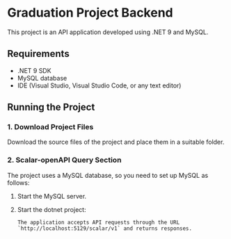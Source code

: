 # Graduation Project Backend

This project is an API application developed using .NET 9 and MySQL.

## Requirements

- .NET 9 SDK
- MySQL database
- IDE (Visual Studio, Visual Studio Code, or any text editor)

## Running the Project

### 1. Download Project Files

Download the source files of the project and place them in a suitable folder.

### 2. Scalar-openAPI Query Section

The project uses a MySQL database, so you need to set up MySQL as follows:

1. Start the MySQL server.
2. Start the dotnet project:

   ```Api
   The application accepts API requests through the URL `http://localhost:5129/scalar/v1` and returns responses.
   ```

